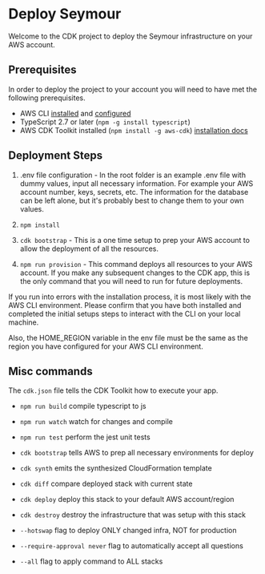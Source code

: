 # Deploy Seymour
Welcome to the CDK project to deploy the Seymour infrastructure on your AWS account.

## Prerequisites
In order to deploy the project to your account you will need to have met the 
following prerequisites.

* AWS CLI [installed](https://docs.aws.amazon.com/cli/latest/userguide/getting-started-install.html#getting-started-install-instructions) and [configured](https://docs.aws.amazon.com/cli/latest/userguide/getting-started-install.html#getting-started-install-instructions)
* TypeScript 2.7 or later (`npm -g install typescript`)
* AWS CDK Toolkit installed (`npm install -g aws-cdk`)
  [installation docs](https://docs.aws.amazon.com/cdk/v2/guide/getting_started.html#:~:text=Here%27s%20what%20you%20need%20to%20install%20to%20use%20the%20AWS%20CDK.)

## Deployment Steps

1. .env file configuration - In the root folder is an example .env file with dummy values, input all
necessary information. For example your AWS account number, keys, secrets, etc.
The information for the database can be left alone, but it's probably best
to change them to your own values.

2. `npm install`

3. `cdk bootstrap` - This is a one time setup to prep your AWS account to allow 
  the deployment of all the resources.

3. `npm run provision` - This command deploys all resources to your AWS account.
  If you make any subsequent changes to the CDK app, this is the only command
  that you will need to run for future deployments.

If you run into errors with the installation process, it is most likely with the AWS
CLI environment. Please confirm that you have both installed and completed the
initial setups steps to interact with the CLI on your local machine.

Also, the HOME_REGION variable in the env file must be the same as the region
you have configured for your AWS CLI environment.


## Misc commands
The `cdk.json` file tells the CDK Toolkit how to execute your app.

* `npm run build`   compile typescript to js
* `npm run watch`   watch for changes and compile
* `npm run test`    perform the jest unit tests

* `cdk bootstrap`   tells AWS to prep all necessary environments for deploy
* `cdk synth`       emits the synthesized CloudFormation template
* `cdk diff`        compare deployed stack with current state
* `cdk deploy`      deploy this stack to your default AWS account/region
* `cdk destroy`     destroy the infrastructure that was setup with this stack

* `--hotswap`       flag to deploy ONLY changed infra, NOT for production
* `--require-approval never` flag to automatically accept all questions
* `--all`           flag to apply command to ALL stacks

